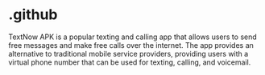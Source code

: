 # .github
TextNow APK is a popular texting and calling app that allows users to send free messages and make free calls over the internet. The app provides an alternative to traditional mobile service providers, providing users with a virtual phone number that can be used for texting, calling, and voicemail. 
